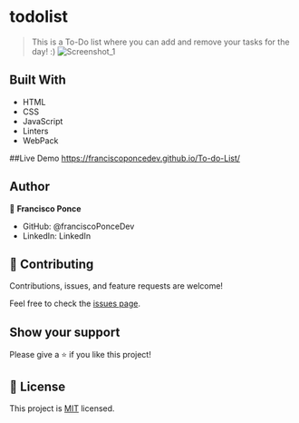 # todolist
> This is a To-Do list where you can add and remove your tasks for the day! :)
![Screenshot_1](https://user-images.githubusercontent.com/93161838/154502832-41a44322-0410-45a7-b4a1-26a1c547b477.png)


## Built With

- HTML
- CSS
- JavaScript
- Linters
- WebPack

##Live Demo
https://franciscoponcedev.github.io/To-do-List/

## Author

👤 **Francisco Ponce**

- GitHub: @franciscoPonceDev
- LinkedIn: LinkedIn

## 🤝 Contributing

Contributions, issues, and feature requests are welcome!

Feel free to check the [issues page](../../issues/).

## Show your support

Please give a ⭐️ if you like this project!

## 📝 License

This project is [MIT](./LICENCE) licensed.
